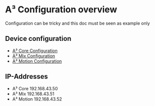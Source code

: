 # A³ Configuration overview
Configuration can be tricky and this doc must be seen as example only

## Device configuration
- [A³ Core Configuration](https://doc.a3-audio.com/configuration/core.html)
- [A³ Mix Configuration](https://doc.a3-audio.com/configuration/mic.html)
- [A³ Motion Configuration](https://doc.a3-audio.com/configuration/moc.html)

## IP-Addresses
- A³ Core 192.168.43.50
- A³ Mix 192.168.43.51
- A³ Motion 192.168.43.52
